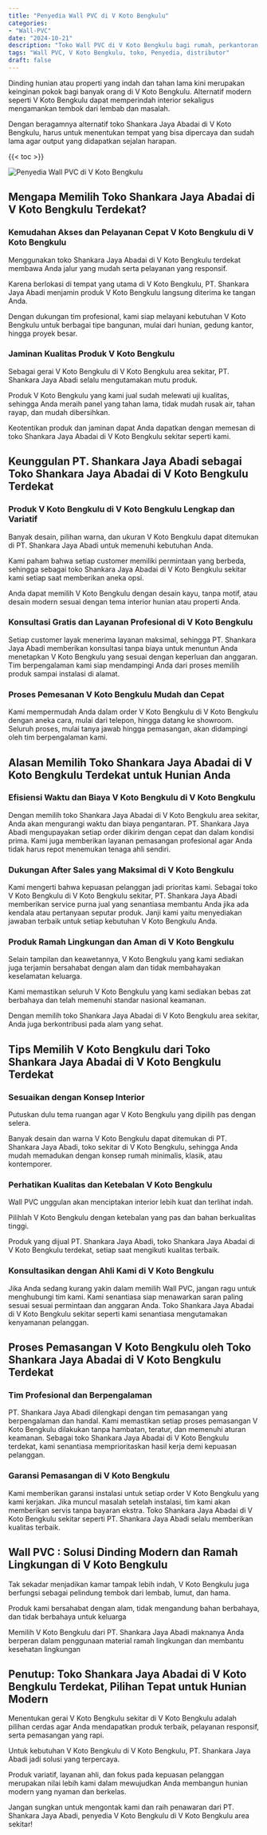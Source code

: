 ```yaml
---
title: "Penyedia Wall PVC di V Koto Bengkulu"
categories: 
- "Wall-PVC"
date: "2024-10-21"
description: "Toko Wall PVC di V Koto Bengkulu bagi rumah, perkantoran, dan toko. Panel terbaik, variasi motif, warna modern, beserta servis pemasangan ditangani oleh teknisi ahli dan garansi resmi!|Jasa penjualan Wall PVC di V Koto Bengkulu untuk keperluan hunian, kantor, maupun gerai, dengan produk berkualitas dan instalasi oleh tim ahli serta kepastian resmi.|Solusi Wall PVC di V Koto Bengkulu yang andal untuk tempat tinggal, kantor, serta gerai, bersama panel berkualitas dan penempatan ditangani oleh tim ahli serta jaminan resmi.|Distribusi Wall PVC di V Koto Bengkulu untuk rumah, office, serta ritel, dengan material unggulan dan penempatan ditangani oleh tim ahli, lengkap beserta jaminan resmi.}"
tags: "Wall PVC, V Koto Bengkulu, toko, Penyedia, distributor"
draft: false
---
```


Dinding hunian atau properti yang indah dan tahan lama kini merupakan keinginan pokok bagi banyak orang di V Koto Bengkulu. Alternatif modern seperti V Koto Bengkulu dapat memperindah interior sekaligus mengamankan tembok dari lembab dan masalah.

Dengan beragamnya alternatif toko Shankara Jaya Abadai di V Koto Bengkulu, harus untuk menentukan tempat yang bisa dipercaya dan sudah lama agar output yang didapatkan sejalan harapan.

{{< toc >}}

![Penyedia Wall PVC di V Koto Bengkulu](/images/Wall-PVC/Penyedia-Wall-PVC-di-V-Koto-Bengkulu.png)


## Mengapa Memilih Toko Shankara Jaya Abadai di V Koto Bengkulu Terdekat?

### Kemudahan Akses dan Pelayanan Cepat V Koto Bengkulu di V Koto Bengkulu

Menggunakan toko Shankara Jaya Abadai di V Koto Bengkulu terdekat membawa Anda jalur yang mudah serta pelayanan yang responsif.

Karena berlokasi di tempat yang utama di V Koto Bengkulu, PT. Shankara Jaya Abadi menjamin produk V Koto Bengkulu langsung diterima ke tangan Anda.

Dengan dukungan tim profesional, kami siap melayani kebutuhan V Koto Bengkulu untuk berbagai tipe bangunan, mulai dari hunian, gedung kantor, hingga proyek besar.

### Jaminan Kualitas Produk V Koto Bengkulu

Sebagai gerai V Koto Bengkulu di V Koto Bengkulu area sekitar, PT. Shankara Jaya Abadi selalu mengutamakan mutu produk.

Produk V Koto Bengkulu yang kami jual sudah melewati uji kualitas, sehingga Anda meraih panel yang tahan lama, tidak mudah rusak air, tahan rayap, dan mudah dibersihkan.

Keotentikan produk dan jaminan dapat Anda dapatkan dengan memesan di toko Shankara Jaya Abadai di V Koto Bengkulu sekitar seperti kami.

## Keunggulan PT. Shankara Jaya Abadi sebagai Toko Shankara Jaya Abadai di V Koto Bengkulu Terdekat

### Produk V Koto Bengkulu di V Koto Bengkulu Lengkap dan Variatif

Banyak desain, pilihan warna, dan ukuran V Koto Bengkulu dapat ditemukan di PT. Shankara Jaya Abadi untuk memenuhi kebutuhan Anda.

Kami paham bahwa setiap customer memiliki permintaan yang berbeda, sehingga sebagai toko Shankara Jaya Abadai di V Koto Bengkulu sekitar kami setiap saat memberikan aneka opsi.

Anda dapat memilih V Koto Bengkulu dengan desain kayu, tanpa motif, atau desain modern sesuai dengan tema interior hunian atau properti Anda.

### Konsultasi Gratis dan Layanan Profesional di V Koto Bengkulu

Setiap customer layak menerima layanan maksimal, sehingga PT. Shankara Jaya Abadi memberikan konsultasi tanpa biaya untuk menuntun Anda menetapkan V Koto Bengkulu yang sesuai dengan keperluan dan anggaran. Tim berpengalaman kami siap mendampingi Anda dari proses memilih produk sampai instalasi di alamat.

### Proses Pemesanan V Koto Bengkulu Mudah dan Cepat

Kami mempermudah Anda dalam order V Koto Bengkulu di V Koto Bengkulu dengan aneka cara, mulai dari telepon, hingga datang ke showroom. Seluruh proses, mulai tanya jawab hingga pemasangan, akan didampingi oleh tim berpengalaman kami.

## Alasan Memilih Toko Shankara Jaya Abadai di V Koto Bengkulu Terdekat untuk Hunian Anda

### Efisiensi Waktu dan Biaya V Koto Bengkulu di V Koto Bengkulu

Dengan memilih toko Shankara Jaya Abadai di V Koto Bengkulu area sekitar, Anda akan mengurangi waktu dan biaya pengantaran. PT. Shankara Jaya Abadi mengupayakan setiap order dikirim dengan cepat dan dalam kondisi prima. Kami juga memberikan layanan pemasangan profesional agar Anda tidak harus repot menemukan tenaga ahli sendiri.

### Dukungan After Sales yang Maksimal di V Koto Bengkulu

Kami mengerti bahwa kepuasan pelanggan jadi prioritas kami. Sebagai toko V Koto Bengkulu di V Koto Bengkulu sekitar, PT. Shankara Jaya Abadi memberikan service purna jual yang senantiasa membantu Anda jika ada kendala atau pertanyaan seputar produk. Janji kami yaitu menyediakan jawaban terbaik untuk setiap kebutuhan V Koto Bengkulu Anda.

### Produk Ramah Lingkungan dan Aman di V Koto Bengkulu

Selain tampilan dan keawetannya, V Koto Bengkulu yang kami sediakan juga terjamin bersahabat dengan alam dan tidak membahayakan keselamatan keluarga.

Kami memastikan seluruh V Koto Bengkulu yang kami sediakan bebas zat berbahaya dan telah memenuhi standar nasional keamanan.

Dengan memilih toko Shankara Jaya Abadai di V Koto Bengkulu area sekitar, Anda juga berkontribusi pada alam yang sehat.

## Tips Memilih V Koto Bengkulu dari Toko Shankara Jaya Abadai di V Koto Bengkulu Terdekat

### Sesuaikan dengan Konsep Interior 

Putuskan dulu tema ruangan agar V Koto Bengkulu yang dipilih pas dengan selera.

Banyak desain dan warna V Koto Bengkulu dapat ditemukan di PT. Shankara Jaya Abadi, toko sekitar di V Koto Bengkulu, sehingga Anda mudah memadukan dengan konsep rumah minimalis, klasik, atau kontemporer.

### Perhatikan Kualitas dan Ketebalan V Koto Bengkulu

 Wall PVC  unggulan akan menciptakan interior lebih kuat dan terlihat indah.

Pilihlah V Koto Bengkulu dengan ketebalan yang pas dan bahan berkualitas tinggi.

Produk yang dijual PT. Shankara Jaya Abadi, toko Shankara Jaya Abadai di V Koto Bengkulu terdekat, setiap saat mengikuti kualitas terbaik.

### Konsultasikan dengan Ahli Kami di V Koto Bengkulu

Jika Anda sedang kurang yakin dalam memilih Wall PVC, jangan ragu untuk menghubungi tim kami. Kami senantiasa siap menawarkan saran paling sesuai sesuai permintaan dan anggaran Anda. Toko Shankara Jaya Abadai di V Koto Bengkulu sekitar seperti kami senantiasa mengutamakan kenyamanan pelanggan.

## Proses Pemasangan V Koto Bengkulu oleh Toko Shankara Jaya Abadai di V Koto Bengkulu Terdekat

### Tim Profesional dan Berpengalaman

PT. Shankara Jaya Abadi dilengkapi dengan tim pemasangan yang berpengalaman dan handal. Kami memastikan setiap proses pemasangan V Koto Bengkulu dilakukan tanpa hambatan, teratur, dan memenuhi aturan keamanan. Sebagai toko Shankara Jaya Abadai di V Koto Bengkulu terdekat, kami senantiasa memprioritaskan hasil kerja demi kepuasan pelanggan.

### Garansi Pemasangan di V Koto Bengkulu

Kami memberikan garansi instalasi untuk setiap order V Koto Bengkulu yang kami kerjakan. Jika muncul masalah setelah instalasi, tim kami akan memberikan servis tanpa bayaran ekstra. Toko Shankara Jaya Abadai di V Koto Bengkulu sekitar seperti PT. Shankara Jaya Abadi selalu memberikan kualitas terbaik.

##  Wall PVC : Solusi Dinding Modern dan Ramah Lingkungan di V Koto Bengkulu

Tak sekadar menjadikan kamar tampak lebih indah, V Koto Bengkulu juga berfungsi sebagai pelindung tembok dari lembab, lumut, dan hama.

Produk kami bersahabat dengan alam, tidak mengandung bahan berbahaya, dan tidak berbahaya untuk keluarga

Memilih V Koto Bengkulu dari PT. Shankara Jaya Abadi maknanya Anda berperan dalam penggunaan material ramah lingkungan dan membantu kesehatan lingkungan

## Penutup: Toko Shankara Jaya Abadai di V Koto Bengkulu Terdekat, Pilihan Tepat untuk Hunian Modern

Menentukan gerai V Koto Bengkulu sekitar di V Koto Bengkulu adalah pilihan cerdas agar Anda mendapatkan produk terbaik, pelayanan responsif, serta pemasangan yang rapi.

Untuk kebutuhan V Koto Bengkulu di V Koto Bengkulu, PT. Shankara Jaya Abadi jadi solusi yang terpercaya.

Produk variatif, layanan ahli, dan fokus pada kepuasan pelanggan merupakan nilai lebih kami dalam mewujudkan Anda membangun hunian modern yang nyaman dan berkelas.

Jangan sungkan untuk mengontak kami dan raih penawaran dari PT. Shankara Jaya Abadi, penyedia V Koto Bengkulu di V Koto Bengkulu area sekitar!